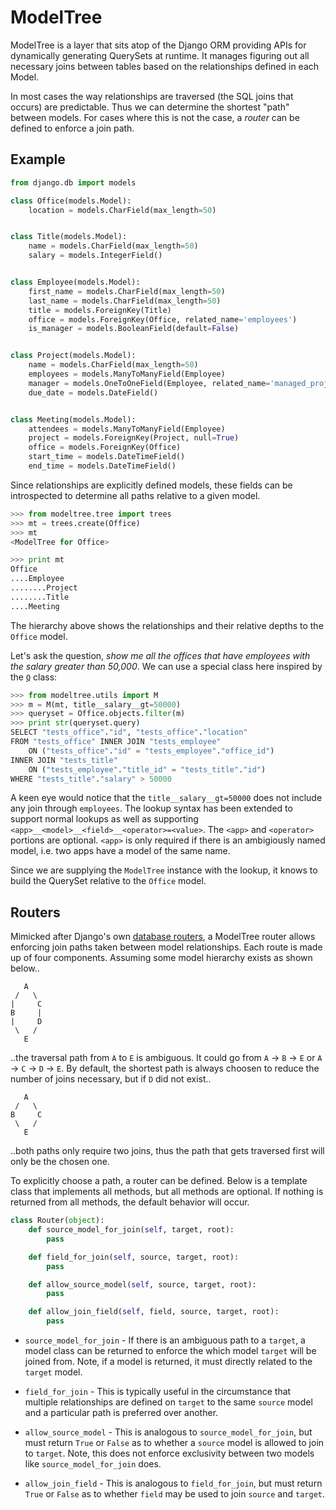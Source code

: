 # ModelTree

ModelTree is a layer that sits atop of the Django ORM providing APIs for
dynamically generating QuerySets at runtime. It manages figuring out all
necessary joins between tables based on the relationships defined in each
Model.

In most cases the way relationships are traversed (the SQL joins that
occurs) are predictable. Thus we can determine the shortest "path" between
models. For cases where this is not the case, a _router_ can be defined
to enforce a join path.

## Example

```python
from django.db import models

class Office(models.Model):
    location = models.CharField(max_length=50)


class Title(models.Model):
    name = models.CharField(max_length=50)
    salary = models.IntegerField()


class Employee(models.Model):
    first_name = models.CharField(max_length=50)
    last_name = models.CharField(max_length=50)
    title = models.ForeignKey(Title)
    office = models.ForeignKey(Office, related_name='employees')
    is_manager = models.BooleanField(default=False)


class Project(models.Model):
    name = models.CharField(max_length=50)
    employees = models.ManyToManyField(Employee)
    manager = models.OneToOneField(Employee, related_name='managed_projects')
    due_date = models.DateField()


class Meeting(models.Model):
    attendees = models.ManyToManyField(Employee)
    project = models.ForeignKey(Project, null=True)
    office = models.ForeignKey(Office)
    start_time = models.DateTimeField()
    end_time = models.DateTimeField()
```

Since relationships are explicitly defined models, these fields can be
introspected to determine all paths relative to a given model.

```python
>>> from modeltree.tree import trees
>>> mt = trees.create(Office)
>>> mt
<ModelTree for Office>

>>> print mt
Office
....Employee
........Project
........Title
....Meeting
```

The hierarchy above shows the relationships and their relative depths to the
`Office` model.

Let's ask the question, _show me all the offices that have employees with the
salary greater than 50,000_. We can use a special class here inspired by
the [`Q`][Q] class:

```python
>>> from modeltree.utils import M
>>> m = M(mt, title__salary__gt=50000)
>>> queryset = Office.objects.filter(m)
>>> print str(queryset.query)
SELECT "tests_office"."id", "tests_office"."location"
FROM "tests_office" INNER JOIN "tests_employee"
    ON ("tests_office"."id" = "tests_employee"."office_id")
INNER JOIN "tests_title"
    ON ("tests_employee"."title_id" = "tests_title"."id")
WHERE "tests_title"."salary" > 50000
```

A keen eye would notice that the `title__salary__gt=50000` does not include
any join through `employees`. The lookup syntax has been extended to support 
normal lookups as well as supporting `<app>__<model>__<field>__<operator>=<value>`.
The `<app>` and `<operator>` portions are optional. `<app>` is only required
if there is an ambigiously named model, i.e. two apps have a model of the same
name.

Since we are supplying the `ModelTree` instance with the lookup, it knows to
build the QuerySet relative to the `Office` model.


## Routers

Mimicked after Django's own [database routers][], a ModelTree router allows
enforcing join paths taken between model relationships. Each
route is made up of four components. Assuming some model hierarchy
exists as shown below..

```
   A
 /   \
|     C
B     |
|     D
 \   /
   E 
```

..the traversal path from `A` to `E` is ambiguous. It could
go from `A` &rarr; `B` &rarr; `E` or `A` &rarr; `C` &rarr; `D` &rarr; `E`.
By default, the shortest path is always choosen to reduce the number of joins
necessary, but if `D` did not exist..

```
   A
 /   \
B     C
 \   /
   E
```

..both paths only require two joins, thus the path that gets traversed
first will only be the chosen one.

To explicitly choose a path, a router can be defined. Below is a template
class that implements all methods, but all methods are optional. If nothing
is returned from all methods, the default behavior will occur.

```python
class Router(object):
    def source_model_for_join(self, target, root):
        pass

    def field_for_join(self, source, target, root):
        pass

    def allow_source_model(self, source, target, root):
        pass

    def allow_join_field(self, field, source, target, root):
        pass
```

- `source_model_for_join` - If there is an ambiguous path to a `target`, a
model class can be returned to enforce the which model `target` will be joined
from. Note, if a model is returned, it must directly related to the `target`
model.

- `field_for_join` - This is typically useful in the circumstance that
multiple relationships are defined on `target` to the same `source` model and
a particular path is preferred over another. 

- `allow_source_model` - This is analogous to `source_model_for_join`, but
must return `True` or `False` as to whether a `source` model is allowed to join
to `target`. Note, this does not enforce exclusivity between two models like
`source_model_for_join` does.

- `allow_join_field` - This is analogous to `field_for_join`, but
must return `True` or `False` as to whether `field` may be used to join
`source` and `target`.


[Q]: https://docs.djangoproject.com/en/dev/topics/db/queries/#complex-lookups-with-q-objects
[database routers]: https://docs.djangoproject.com/en/dev/topics/db/multi-db/#automatic-database-routing
